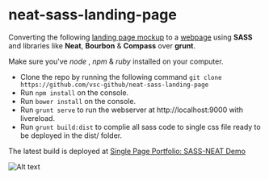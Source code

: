 # neat-sass-landing-page
Converting the following [landing page mockup](https://s3.postimg.org/68a8yfhqb/Demo2.jpg) to a [webpage](https://vsc-github.github.io/neat-sass-landing-page/) using **SASS** and libraries like **Neat**, **Bourbon** &amp; **Compass** over **grunt**.

Make sure you've *node* , *npm* & *ruby* installed on your computer.
  
  * Clone the repo by running the following command ```git clone https://github.com/vsc-github/neat-sass-landing-page ```
  * Run ```npm install``` on the console.
  * Run ```bower install``` on the console.
  * Run ```grunt serve``` to run the webserver at http://localhost:9000 with livereload.
  * Run ```grunt build:dist``` to complie all sass code to single css file ready to be deployed in the dist/ folder.
  
  The latest build is deployed at [Single Page Portfolio: SASS-NEAT Demo](https://vsc-github.github.io/neat-sass-landing-page/)
  
  ![Alt text](https://s3.postimg.org/68a8yfhqb/Demo2.jpg "Optional title")
